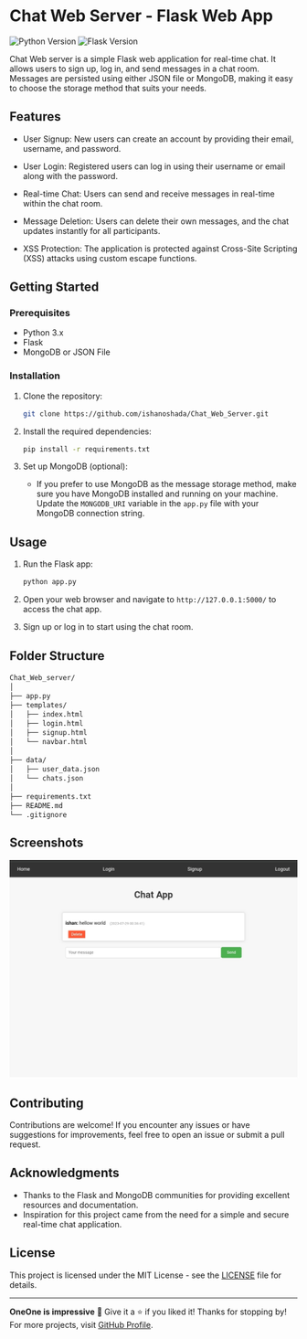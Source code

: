 # Chat Web Server - Flask Web App

![Python Version](https://img.shields.io/badge/python-3.9-blue.svg)
![Flask Version](https://img.shields.io/badge/flask-2.0-orange.svg)

Chat Web server is a simple Flask web application for real-time chat. It allows users to sign up, log in, and send messages in a chat room. Messages are persisted using either JSON file or MongoDB, making it easy to choose the storage method that suits your needs.

## Features

- User Signup: New users can create an account by providing their email, username, and password.

- User Login: Registered users can log in using their username or email along with the password.

- Real-time Chat: Users can send and receive messages in real-time within the chat room.

- Message Deletion: Users can delete their own messages, and the chat updates instantly for all participants.

- XSS Protection: The application is protected against Cross-Site Scripting (XSS) attacks using custom escape functions.


## Getting Started

### Prerequisites

- Python 3.x
- Flask
- MongoDB or JSON File

### Installation

1. Clone the repository:
   ```bash
   git clone https://github.com/ishanoshada/Chat_Web_Server.git
   ```

2. Install the required dependencies:
   ```bash
   pip install -r requirements.txt
   ```

3. Set up MongoDB (optional):
   - If you prefer to use MongoDB as the message storage method, make sure you have MongoDB installed and running on your machine. Update the `MONGODB_URI` variable in the `app.py` file with your MongoDB connection string.

## Usage

1. Run the Flask app:
   ```bash
   python app.py
   ```

2. Open your web browser and navigate to `http://127.0.0.1:5000/` to access the chat app.

3. Sign up or log in to start using the chat room.

## Folder Structure

```
Chat_Web_server/
│
├── app.py
├── templates/
│   ├── index.html
│   ├── login.html
│   ├── signup.html
│   └── navbar.html
│
├── data/
│   ├── user_data.json
│   └── chats.json
│
├── requirements.txt
├── README.md
└── .gitignore
```
## Screenshots

![Screenshot](https://raw.githubusercontent.com/Ishanoshada/Ishanoshada/main/ss/IMG_20230729_003714.jpg)

## Contributing

Contributions are welcome! If you encounter any issues or have suggestions for improvements, feel free to open an issue or submit a pull request.

## Acknowledgments

- Thanks to the Flask and MongoDB communities for providing excellent resources and documentation.
- Inspiration for this project came from the need for a simple and secure real-time chat application.

## License

This project is licensed under the MIT License - see the [LICENSE](LICENSE) file for details.

---

**OneOne is impressive** 🚀 Give it a ⭐️ if you liked it! Thanks for stopping by! For more projects, visit [GitHub Profile](https://github.com/ishanoshada).
